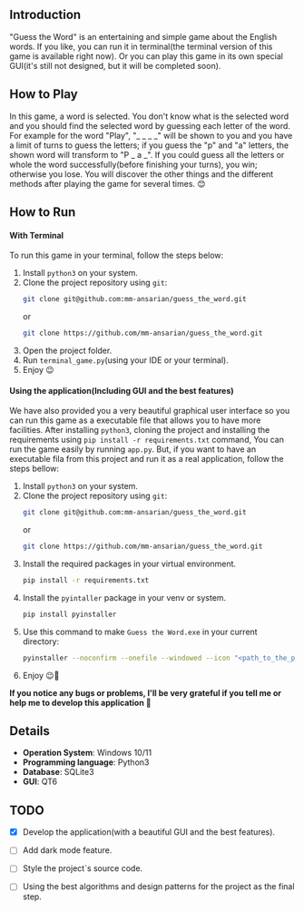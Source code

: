 ## Introduction
"Guess the Word" is an entertaining and simple game about the English words.
If you like, you can run it in terminal(the terminal version of this game is available right now). Or you can play this game in its own special GUI(it's still not designed, but it will be completed soon).

## How to Play
In this game, a word is selected. You don't know what is the selected word and you should find the selected word by guessing each letter of the word.
For example for the word "Play", "_ _ _ _" will be shown to you and you have a limit of turns to guess the letters; if you guess the "p" and "a" letters, the shown 
word will transform to "P _ a _". If you could guess all the letters or whole the word successfully(before finishing your turns), you win; otherwise
you lose.
You will discover the other things and the different methods after playing the game for several times. 😊

## How to Run

#### With Terminal
To run this game in your terminal, follow the steps below:
  1. Install `python3` on your system.
  2. Clone the project repository using `git`:
     ```bash
     git clone git@github.com:mm-ansarian/guess_the_word.git
     ```
     or
     ```bash
     git clone https://github.com/mm-ansarian/guess_the_word.git
     ```
  3. Open the project folder.
  4. Run `terminal_game.py`(using your IDE or your terminal).
  5. Enjoy 😉

#### Using the application(Including GUI and the best features)
We have also provided you a very beautiful graphical user interface so you can run this game as a 
executable file that allows you to have more facilities.
After installing `python3`, cloning the project and installing the requirements using `pip install -r requirements.txt` command, You can run the game easily by running `app.py`. 
But, if you want to have an executable fila from this project and run it as a real application, follow the steps bellow:
  1. Install `python3` on your system.
  2. Clone the project repository using `git`:
     ```bash
     git clone git@github.com:mm-ansarian/guess_the_word.git
     ```
     or
     ```bash
     git clone https://github.com/mm-ansarian/guess_the_word.git
     ```
  3. Install the required packages in your virtual environment.
     ```bash
     pip install -r requirements.txt
     ```
  4. Install the `pyintaller` package in your venv or system.
     ```bash
     pip install pyinstaller
     ```
  5. Use this command to make `Guess the Word.exe` in your current directory:
      ```bash
      pyinstaller --noconfirm --onefile --windowed --icon "<path_to_the_project_folder>\icons\Main_icon.ico" --name "Guess the Word" --add-data "<path_to_the_project_folder>\icons\Main_icon.ico;." --add-data "<path_to_the_project_folder>\icons;icons/"  "<path_to_the_project_folder>\app.py"
      ```
  6. Enjoy 😉🎉

**If you notice any bugs or problems, I'll be very grateful if you tell me or help me to develop this application 🌱**


## Details
- **Operation System**: Windows 10/11
- **Programming language**: Python3
- **Database**: SQLite3
- **GUI**: QT6

## TODO
- [X] Develop the application(with a beautiful GUI and the best features).
- [ ] Add dark mode feature.
- [ ] Style the project`s source code.
- [ ] Using the best algorithms and design patterns for the project as the final step.
     
